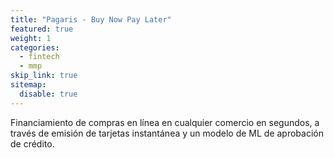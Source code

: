 ```yaml
---
title: "Pagaris - Buy Now Pay Later"
featured: true
weight: 1
categories:
  - fintech
  - mmp
skip_link: true
sitemap:
  disable: true
---
```


Financiamiento de compras en línea en cualquier comercio en segundos, a través de emisión de tarjetas instantánea y un modelo de ML de aprobación de crédito.
<!--more-->
